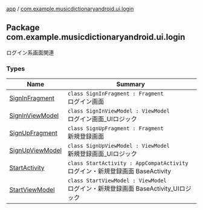 [app](../index.md) / [com.example.musicdictionaryandroid.ui.login](./index.md)

## Package com.example.musicdictionaryandroid.ui.login

ログイン系画面関連

### Types

| Name | Summary |
|---|---|
| [SignInFragment](-sign-in-fragment/index.md) | `class SignInFragment : Fragment`<br>ログイン画面 |
| [SignInViewModel](-sign-in-view-model/index.md) | `class SignInViewModel : ViewModel`<br>ログイン画面_UIロジック |
| [SignUpFragment](-sign-up-fragment/index.md) | `class SignUpFragment : Fragment`<br>新規登録画面 |
| [SignUpViewModel](-sign-up-view-model/index.md) | `class SignUpViewModel : ViewModel`<br>新規登録画面_UIロジック |
| [StartActivity](-start-activity/index.md) | `class StartActivity : AppCompatActivity`<br>ログイン・新規登録画面 BaseActivity |
| [StartViewModel](-start-view-model/index.md) | `class StartViewModel : ViewModel`<br>ログイン・新規登録画面 BaseActivity_UIロジック |
